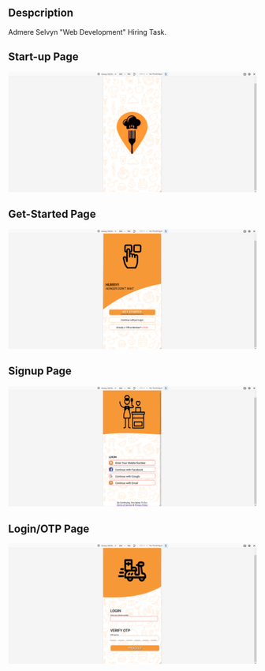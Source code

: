 ## Despcription
Admere Selvyn "Web Development" Hiring Task.

## Start-up Page
![screen shot](/SS/ss1.png)

## Get-Started Page
![screen shot](/SS/ss2.png)

## Signup Page
![screen shot](/SS/ss3.png)

## Login/OTP Page
![screen shot](/SS/ss4.png)
